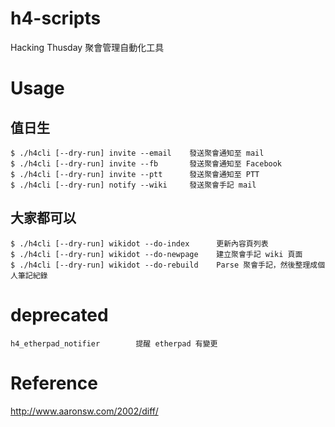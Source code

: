 h4-scripts
==========

Hacking Thusday 聚會管理自動化工具

# Usage

## 值日生
    $ ./h4cli [--dry-run] invite --email    發送聚會通知至 mail
    $ ./h4cli [--dry-run] invite --fb       發送聚會通知至 Facebook
    $ ./h4cli [--dry-run] invite --ptt      發送聚會通知至 PTT
    $ ./h4cli [--dry-run] notify --wiki     發送聚會手記 mail

## 大家都可以
    $ ./h4cli [--dry-run] wikidot --do-index      更新內容頁列表
    $ ./h4cli [--dry-run] wikidot --do-newpage    建立聚會手記 wiki 頁面
    $ ./h4cli [--dry-run] wikidot --do-rebuild    Parse 聚會手記，然後整理成個人筆記紀錄

# deprecated
    h4_etherpad_notifier        提醒 etherpad 有變更

# Reference
http://www.aaronsw.com/2002/diff/
